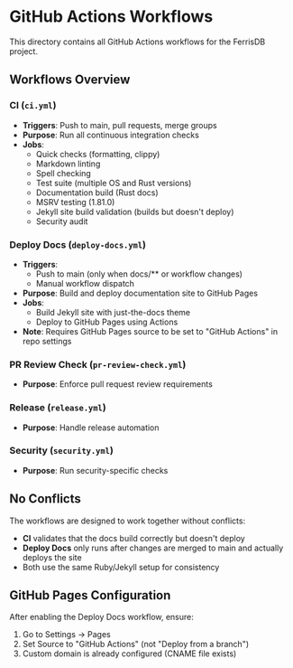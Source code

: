# GitHub Actions Workflows

This directory contains all GitHub Actions workflows for the FerrisDB project.

## Workflows Overview

### CI (`ci.yml`)

- **Triggers**: Push to main, pull requests, merge groups
- **Purpose**: Run all continuous integration checks
- **Jobs**:
  - Quick checks (formatting, clippy)
  - Markdown linting
  - Spell checking  
  - Test suite (multiple OS and Rust versions)
  - Documentation build (Rust docs)
  - MSRV testing (1.81.0)
  - Jekyll site build validation (builds but doesn't deploy)
  - Security audit

### Deploy Docs (`deploy-docs.yml`)

- **Triggers**:
  - Push to main (only when docs/** or workflow changes)
  - Manual workflow dispatch
- **Purpose**: Build and deploy documentation site to GitHub Pages
- **Jobs**:
  - Build Jekyll site with just-the-docs theme
  - Deploy to GitHub Pages using Actions
- **Note**: Requires GitHub Pages source to be set to "GitHub Actions" in repo settings

### PR Review Check (`pr-review-check.yml`)

- **Purpose**: Enforce pull request review requirements

### Release (`release.yml`)

- **Purpose**: Handle release automation

### Security (`security.yml`)

- **Purpose**: Run security-specific checks

## No Conflicts

The workflows are designed to work together without conflicts:

- **CI** validates that the docs build correctly but doesn't deploy
- **Deploy Docs** only runs after changes are merged to main and actually deploys the site
- Both use the same Ruby/Jekyll setup for consistency

## GitHub Pages Configuration

After enabling the Deploy Docs workflow, ensure:

1. Go to Settings → Pages
2. Set Source to "GitHub Actions" (not "Deploy from a branch")
3. Custom domain is already configured (CNAME file exists)
